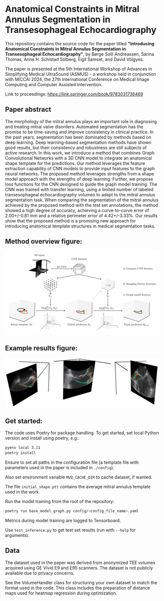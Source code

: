 # Anatomical Constraints in Mitral Annulus Segmentation in Transesophageal Echocardiography
This repository contains the source code for the paper titled
**"Introducing Anatomical Constraints in Mitral Annulus Segmentation in Transesophageal Echocardiography"**,
by Børge Solli Andreassen, Sarina Thomas, Anne H. Schistad Solberg, Eigil Samset, and David Völgyes.

The paper is presented at the 5th International Workshop of Advances in Simplifying Medical UltraSound (ASMUS) - a workshop held in conjunction with MICCAI 2024, the 27th International Conference on Medical Image Computing and Computer Assisted Intervention.

Link to proceedings: https://link.springer.com/book/9783031736469

## Paper abstract
The morphology of the mitral annulus plays an important role in diagnosing and treating mitral valve disorders.
Automated segmentation has the promise to be
time-saving and improve consistency in clinical practice.
In the past years, segmentation has been dominated by methods based on deep learning.
Deep learning-based segmentation methods have shown good results,
but their consistency and robustness are still subjects of active research.
In this work, we introduce a method that combines Graph Convolutional Networks with a 3D CNN model
to integrate an anatomical shape template for the predictions.
Our method leverages the feature extraction capability of CNN models to provide
input features to the graph neural networks.
The proposed method leverages strengths from a shape model approach with the strengths of deep learning.
Further, we propose loss functions for the CNN designed to guide the graph model training.
The CNN was trained with transfer learning, using a limited number of labeled
transesophageal echocardiography volumes to adapt to the mitral annulus segmentation task.
When comparing the segmentation of the mitral annulus achieved by the proposed method with the test set annotations,
the method showed a high degree of accuracy,
achieving a curve-to-curve error of 2.00+/-0.81 mm and a relative perimeter error of 4.42+/-3.33%.
Our results show that the proposed method is a promising new approach
for introducing anatomical template structures in medical segmentation tasks.

## Method overview figure:
![Method overview](./figures/figure1.png "Method overview")
## Example results figure:
![Example results](./figures/figure2.png "Example results")


## Get started:
The code uses Poetry for package handling.
To get started, set local Python version and install using poetry, e.g.:
```bash
pyenv local 3.11
poetry install
```

Ensure to set all paths in the configuration file
(a template file with parameters used in the paper is included in `./config`).

Also set environment variable `MVQ_CACHE_DIR` to cache dataset, if wanted.

The file `initial_shape.ptt` contains the average mitral annulus template used in the work.

Run the model training from the root of the repository:
```bash
poetry run base_model_graph.py config/<config_file_name>.yaml
```
Metrics during model training are logged to Tensorboard.

Use `test_inference.py` to get test set results (run with `--help` for arguments).

## Data
The dataset used in the paper was derived from anonymized TEE volumes acquired using GE Vivid E9 and E95 scanners.
The dataset is not publicly available due to privacy concerns.

See the VolumeHandler class for structuring your own dataset to match the format used in the code.
This class includes the preparation of distance maps used for heatmap regression during optimization.
